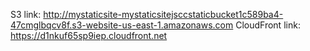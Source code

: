 S3 link:
http://mystaticsite-mystaticsitejsccstaticbucket1c589ba4-47cmglbqcv8f.s3-website-us-east-1.amazonaws.com
CloudFront link: https://d1nkuf65sp9iep.cloudfront.net
